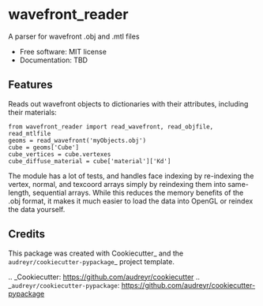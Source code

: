 # wavefront_reader

A parser for wavefront .obj and .mtl files

* Free software: MIT license
* Documentation: TBD


Features
--------

Reads out wavefront objects to dictionaries with their attributes, including their materials:

    from wavefront_reader import read_wavefront, read_objfile, read_mtlfile
    geoms = read_wavefront('myObjects.obj')
    cube = geoms['Cube']
    cube_vertices = cube.vertexes
    cube_diffuse_material = cube['material']['Kd']

The module has a lot of tests, and handles face indexing by re-indexing the vertex, normal, and texcoord arrays
simply by reindexing them into same-length, sequential arrays.  While this reduces the memory benefits of the .obj
format, it makes it much easier to load the data into OpenGL or reindex the data yourself.

Credits
---------

This package was created with Cookiecutter_ and the `audreyr/cookiecutter-pypackage`_ project template.

.. _Cookiecutter: https://github.com/audreyr/cookiecutter
.. _`audreyr/cookiecutter-pypackage`: https://github.com/audreyr/cookiecutter-pypackage

